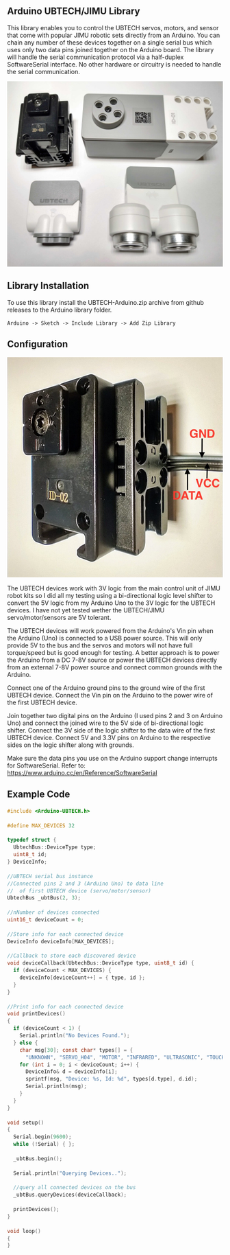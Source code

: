 ## Arduino UBTECH/JIMU Library

This library enables you to control the UBTECH servos, motors, and sensor that come
with popular JIMU robotic sets directly from an Arduino. You can chain any number of
these devices together on a single serial bus which uses only two data pins joined
together on the Arduino board. The library will handle the serial communication
protocol via a half-duplex SoftwareSerial interface. No other hardware or circuitry
is needed to handle the serial communication.

![XL-320 Servo](/images/devices.jpg)

## Library Installation
To use this library install the UBTECH-Arduino.zip archive from github releases to the 
Arduino library folder.
```
Arduino -> Sketch -> Include Library -> Add Zip Library
```

## Configuration

![XL-320 Servo](/images/servo.jpg)

The UBTECH devices work with 3V logic from the main control unit of JIMU robot kits
so I did all my testing using a bi-directional logic level shifter to convert the 
5V logic from my Arduino Uno to the 3V logic for the UBTECH devices. I have not yet
tested wether the UBTECH/JIMU servo/motor/sensors are 5V tolerant.

The UBTECH devices will work powered from the Arduino's Vin pin when the Arduino (Uno) is
connected to a USB power source. This will only provide 5V to the bus and the servos and
motors will not have full torque/speed but is good enough for testing. A better approach
is to power the Arduino from a DC 7-8V source or power the UBTECH devices directly from
an external 7-8V power source and connect common grounds with the Arduino.

Connect one of the Arduino ground pins to the ground wire of the first UBTECH device.
Connect the Vin pin on the Arduino to the power wire of the first UBTECH device.

Join together two digital pins on the Arduino (I used pins 2 and 3 on Arduino Uno)
and connect the joined wire to the 5V side of bi-directional logic shifter. Connect
the 3V side of the logic shifter to the data wire of the first UBTECH device. Connect 
5V and 3.3V pins on Arduino to the respective sides on the logic shifter along with grounds.

Make sure the data pins you use on the Arduino support change interrupts for SoftwareSerial. Refer to: https://www.arduino.cc/en/Reference/SoftwareSerial


## Example Code
```c
#include <Arduino-UBTECH.h>

#define MAX_DEVICES 32

typedef struct {
  UbtechBus::DeviceType type;
  uint8_t id;
} DeviceInfo;

//UBTECH serial bus instance
//Connected pins 2 and 3 (Arduino Uno) to data line
//  of first UBTECH device (servo/motor/sensor)
UbtechBus _ubtBus(2, 3);

//nNumber of devices connected
uint16_t deviceCount = 0;

//Store info for each connected device
DeviceInfo deviceInfo[MAX_DEVICES];

//Callback to store each discovered device
void deviceCallback(UbtechBus::DeviceType type, uint8_t id) {
  if (deviceCount < MAX_DEVICES) {
    deviceInfo[deviceCount++] = { type, id };
  }
}

//Print info for each connected device
void printDevices()
{
  if (deviceCount < 1) {
    Serial.println("No Devices Found.");
  } else {
    char msg[30]; const char* types[] = { 
      "UNKNOWN", "SERVO_H04", "MOTOR", "INFRARED", "ULTRASONIC", "TOUCH", "COLOR", "EYE_LIGHT" };
    for (int i = 0; i < deviceCount; i++) {
      DeviceInfo& d = deviceInfo[i];
      sprintf(msg, "Device: %s, Id: %d", types[d.type], d.id);
      Serial.println(msg);
    }
  }
}

void setup()
{
  Serial.begin(9600);
  while (!Serial) { };

  _ubtBus.begin();

  Serial.println("Querying Devices..");
  
  //query all connected devices on the bus
  _ubtBus.queryDevices(deviceCallback);

  printDevices();
}

void loop()
{
}
```
